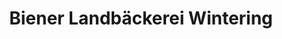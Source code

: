 ---
title: "Biener Landbäckerei Wintering"
url: /gross-hesepe/biener-landbaeckerei-wintering/
shop: Bäckerei
---